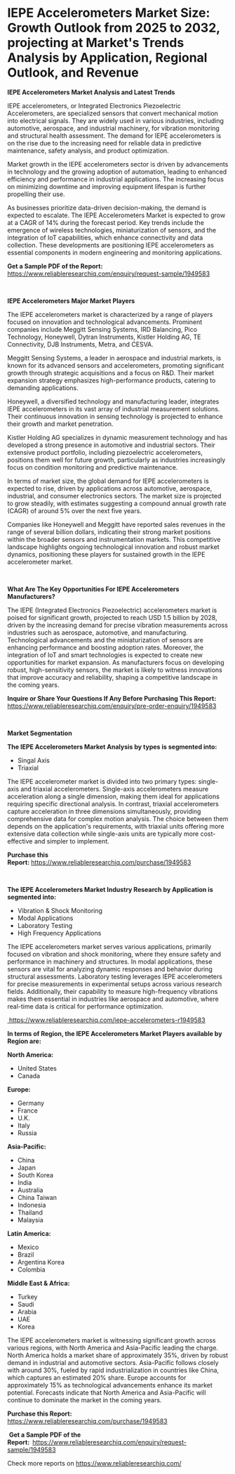 <p><h1>IEPE Accelerometers Market Size: Growth Outlook from 2025 to 2032, projecting at Market's Trends Analysis by Application, Regional Outlook, and Revenue</h1></p><p><strong>IEPE Accelerometers Market Analysis and Latest Trends</strong></p>
<p><p>IEPE accelerometers, or Integrated Electronics Piezoelectric Accelerometers, are specialized sensors that convert mechanical motion into electrical signals. They are widely used in various industries, including automotive, aerospace, and industrial machinery, for vibration monitoring and structural health assessment. The demand for IEPE accelerometers is on the rise due to the increasing need for reliable data in predictive maintenance, safety analysis, and product optimization.</p><p>Market growth in the IEPE accelerometers sector is driven by advancements in technology and the growing adoption of automation, leading to enhanced efficiency and performance in industrial applications. The increasing focus on minimizing downtime and improving equipment lifespan is further propelling their use. </p><p>As businesses prioritize data-driven decision-making, the demand is expected to escalate. The IEPE Accelerometers Market is expected to grow at a CAGR of 14% during the forecast period. Key trends include the emergence of wireless technologies, miniaturization of sensors, and the integration of IoT capabilities, which enhance connectivity and data collection. These developments are positioning IEPE accelerometers as essential components in modern engineering and monitoring applications.</p></p>
<p><strong>Get a Sample PDF of the Report:&nbsp;</strong> <a href="https://www.reliableresearchiq.com/enquiry/request-sample/1949583?utm_campaign=3524&utm_medium=2&utm_source=Github&utm_content=ia&utm_term=10042025&utm_id=iepe-accelerometers">https://www.reliableresearchiq.com/enquiry/request-sample/1949583</a></p>
<p>&nbsp;</p>
<p><strong>IEPE Accelerometers Major Market Players</strong></p>
<p><p>The IEPE accelerometers market is characterized by a range of players focused on innovation and technological advancements. Prominent companies include Meggitt Sensing Systems, IRD Balancing, Pico Technology, Honeywell, Dytran Instruments, Kistler Holding AG, TE Connectivity, DJB Instruments, Metra, and CESVA. </p><p>Meggitt Sensing Systems, a leader in aerospace and industrial markets, is known for its advanced sensors and accelerometers, promoting significant growth through strategic acquisitions and a focus on R&D. Their market expansion strategy emphasizes high-performance products, catering to demanding applications.</p><p>Honeywell, a diversified technology and manufacturing leader, integrates IEPE accelerometers in its vast array of industrial measurement solutions. Their continuous innovation in sensing technology is projected to enhance their growth and market penetration.</p><p>Kistler Holding AG specializes in dynamic measurement technology and has developed a strong presence in automotive and industrial sectors. Their extensive product portfolio, including piezoelectric accelerometers, positions them well for future growth, particularly as industries increasingly focus on condition monitoring and predictive maintenance.</p><p>In terms of market size, the global demand for IEPE accelerometers is expected to rise, driven by applications across automotive, aerospace, industrial, and consumer electronics sectors. The market size is projected to grow steadily, with estimates suggesting a compound annual growth rate (CAGR) of around 5% over the next five years.</p><p>Companies like Honeywell and Meggitt have reported sales revenues in the range of several billion dollars, indicating their strong market positions within the broader sensors and instrumentation markets. This competitive landscape highlights ongoing technological innovation and robust market dynamics, positioning these players for sustained growth in the IEPE accelerometer market.</p></p>
<p>&nbsp;</p>
<p><strong>What Are The Key Opportunities For IEPE Accelerometers Manufacturers?</strong></p>
<p><p>The IEPE (Integrated Electronics Piezoelectric) accelerometers market is poised for significant growth, projected to reach USD 1.5 billion by 2028, driven by the increasing demand for precise vibration measurements across industries such as aerospace, automotive, and manufacturing. Technological advancements and the miniaturization of sensors are enhancing performance and boosting adoption rates. Moreover, the integration of IoT and smart technologies is expected to create new opportunities for market expansion. As manufacturers focus on developing robust, high-sensitivity sensors, the market is likely to witness innovations that improve accuracy and reliability, shaping a competitive landscape in the coming years.</p></p>
<p><strong>Inquire or Share Your Questions If Any Before Purchasing This Report:</strong> <a href="https://www.reliableresearchiq.com/enquiry/pre-order-enquiry/1949583?utm_campaign=3524&utm_medium=2&utm_source=Github&utm_content=ia&utm_term=10042025&utm_id=iepe-accelerometers">https://www.reliableresearchiq.com/enquiry/pre-order-enquiry/1949583</a></p>
<p>&nbsp;</p>
<p><strong>Market Segmentation</strong></p>
<p><strong>The IEPE Accelerometers Market Analysis by types is segmented into:</strong></p>
<p><ul><li>Singal Axis</li><li>Triaxial</li></ul></p>
<p><p>The IEPE accelerometer market is divided into two primary types: single-axis and triaxial accelerometers. Single-axis accelerometers measure acceleration along a single dimension, making them ideal for applications requiring specific directional analysis. In contrast, triaxial accelerometers capture acceleration in three dimensions simultaneously, providing comprehensive data for complex motion analysis. The choice between them depends on the application's requirements, with triaxial units offering more extensive data collection while single-axis units are typically more cost-effective and simpler to implement.</p></p>
<p><strong>Purchase this Report:&nbsp;</strong><a href="https://www.reliableresearchiq.com/purchase/1949583?utm_campaign=3524&utm_medium=2&utm_source=Github&utm_content=ia&utm_term=10042025&utm_id=iepe-accelerometers">https://www.reliableresearchiq.com/purchase/1949583</a></p>
<p>&nbsp;</p>
<p><strong>The IEPE Accelerometers Market Industry Research by Application is segmented into:</strong></p>
<p><ul><li>Vibration & Shock Monitoring</li><li>Modal Applications</li><li>Laboratory Testing</li><li>High Frequency Applications</li></ul></p>
<p><p>The IEPE accelerometers market serves various applications, primarily focused on vibration and shock monitoring, where they ensure safety and performance in machinery and structures. In modal applications, these sensors are vital for analyzing dynamic responses and behavior during structural assessments. Laboratory testing leverages IEPE accelerometers for precise measurements in experimental setups across various research fields. Additionally, their capability to measure high-frequency vibrations makes them essential in industries like aerospace and automotive, where real-time data is critical for performance optimization.</p></p>
<p><a href="https://www.reliableresearchiq.com/iepe-accelerometers-r1949583?utm_campaign=3524&utm_medium=2&utm_source=Github&utm_content=ia&utm_term=10042025&utm_id=iepe-accelerometers">&nbsp;https://www.reliableresearchiq.com/iepe-accelerometers-r1949583</a></p>
<p><strong>In terms of Region, the IEPE Accelerometers Market Players available by Region are:</strong></p>
<p>
    <p> <strong> North America: </strong>
        <ul>
            <li>United States</li>
            <li>Canada</li>
        </ul>
        </p> 
    <p> <strong> Europe: </strong>
        <ul>
            <li>Germany</li>
            <li>France</li>
            <li>U.K.</li>
            <li>Italy</li>
            <li>Russia</li>
        </ul>
        </p> 
    <p> <strong> Asia-Pacific: </strong>
        <ul>
            <li>China</li>
            <li>Japan</li>
            <li>South Korea</li>
            <li>India</li>
            <li>Australia</li>
            <li>China Taiwan</li>
            <li>Indonesia</li>
            <li>Thailand</li>
            <li>Malaysia</li>
        </ul>
        </p> 
    <p> <strong> Latin America: </strong>
        <ul>
            <li>Mexico</li>
            <li>Brazil</li>
            <li>Argentina Korea</li>
            <li>Colombia</li>
        </ul>
        </p> 
    <p> <strong> Middle East & Africa: </strong>
        <ul>
            <li>Turkey</li>
            <li>Saudi</li>
            <li>Arabia</li>
            <li>UAE</li>
            <li>Korea</li>
        </ul>
    </p>
    </p>
<p><p>The IEPE accelerometers market is witnessing significant growth across various regions, with North America and Asia-Pacific leading the charge. North America holds a market share of approximately 35%, driven by robust demand in industrial and automotive sectors. Asia-Pacific follows closely with around 30%, fueled by rapid industrialization in countries like China, which captures an estimated 20% share. Europe accounts for approximately 15% as technological advancements enhance its market potential. Forecasts indicate that North America and Asia-Pacific will continue to dominate the market in the coming years.</p></p>
<p><strong>Purchase this Report: </strong><a href="https://www.reliableresearchiq.com/purchase/1949583?utm_campaign=3524&utm_medium=2&utm_source=Github&utm_content=ia&utm_term=10042025&utm_id=iepe-accelerometers">https://www.reliableresearchiq.com/purchase/1949583</a></p>
<p>&nbsp;<strong>Get a Sample PDF of the Report:&nbsp;&nbsp;</strong><a href="https://www.reliableresearchiq.com/enquiry/request-sample/1949583?utm_campaign=3524&utm_medium=2&utm_source=Github&utm_content=ia&utm_term=10042025&utm_id=iepe-accelerometers">https://www.reliableresearchiq.com/enquiry/request-sample/1949583</a></p>
<p><strong></strong></p>
<p>Check more reports on <a href="https://www.reliableresearchiq.com/?utm_campaign=3524&utm_medium=2&utm_source=Github&utm_content=ia&utm_term=10042025&utm_id=iepe-accelerometers">https://www.reliableresearchiq.com/</a></p>